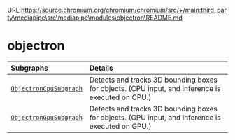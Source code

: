 URL:https://source.chromium.org/chromium/chromium/src/+/main:third_party\mediapipe\src\mediapipe\modules\objectron\README.md
# objectron

Subgraphs|Details
:--- | :---
[`ObjectronCpuSubgraph`](https://github.com/google-ai-edge/mediapipe/tree/master/mediapipe/modules/objectron/objectron_cpu.pbtxt)| Detects and tracks 3D bounding boxes for objects. (CPU input, and inference is executed on CPU.)
[`ObjectronGpuSubgraph`](https://github.com/google-ai-edge/mediapipe/tree/master/mediapipe/modules/objectron/objectron_gpu.pbtxt)| Detects and tracks 3D bounding boxes for objects. (GPU input, and inference is executed on GPU.)
